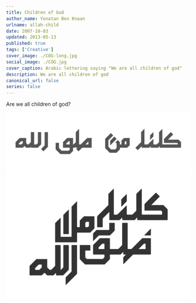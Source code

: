```yaml
---
title: Children of God
author_name: Yonatan Ben Knaan
urlname: allah-child
date: 2007-10-03
updated: 2013-05-13
published: true
tags: ['Creative']
cover_image: ./COG-long.jpg
social_image: ./COG.jpg
cover_caption: Arabic lettering saying "We are all children of god"
description: We are all children of god
canonical_url: false
series: false
---
```


Are we all children of god?

![Children of God](./COG-long.jpg)
![Children of God](./COG.jpg)